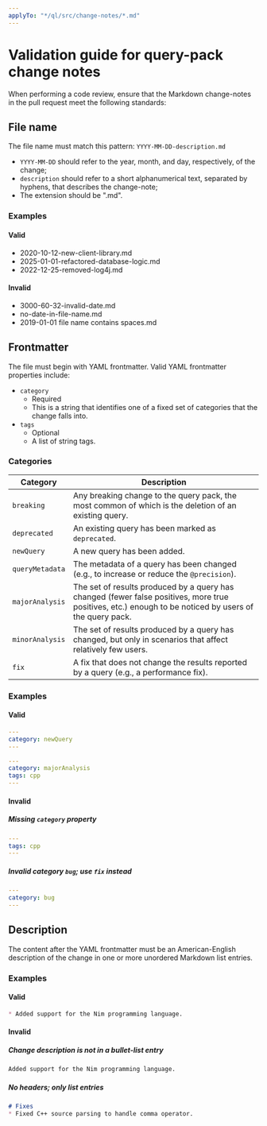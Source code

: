 ```yaml
---
applyTo: "*/ql/src/change-notes/*.md"
---
```


# Validation guide for query-pack change notes

When performing a code review, ensure that the Markdown change-notes in the pull request meet the following standards:

## File name
The file name must match this pattern: `YYYY-MM-DD-description.md`
- `YYYY-MM-DD` should refer to the year, month, and day, respectively, of the change;
- `description` should refer to a short alphanumerical text, separated by hyphens, that describes the change-note;
- The extension should be ".md".

### Examples
#### Valid

- 2020-10-12-new-client-library.md
- 2025-01-01-refactored-database-logic.md
- 2022-12-25-removed-log4j.md

#### Invalid

- 3000-60-32-invalid-date.md
- no-date-in-file-name.md
- 2019-01-01 file name contains spaces.md

## Frontmatter
The file must begin with YAML frontmatter. Valid YAML frontmatter properties include:

- `category`
  - Required
  - This is a string that identifies one of a fixed set of categories that the change falls into.
- `tags`
  - Optional
  - A list of string tags.

### Categories
| Category         | Description |
|------------------|-------------|
| `breaking`       | Any breaking change to the query pack, the most common of which is the deletion of an existing query. |
| `deprecated`     | An existing query has been marked as `deprecated`. |
| `newQuery`       | A new query has been added. |
| `queryMetadata`  | The metadata of a query has been changed (e.g., to increase or reduce the `@precision`). |
| `majorAnalysis`  | The set of results produced by a query has changed (fewer false positives, more true positives, etc.) enough to be noticed by users of the query pack. |
| `minorAnalysis`  | The set of results produced by a query has changed, but only in scenarios that affect relatively few users. |
| `fix`            | A fix that does not change the results reported by a query (e.g., a performance fix). |

### Examples
#### Valid

```yaml
---
category: newQuery
---
```

```yaml
---
category: majorAnalysis
tags: cpp
---
```

#### Invalid

##### Missing `category` property

```yaml
---
tags: cpp
---
```

##### Invalid category `bug`; use `fix` instead

```yaml
---
category: bug
---
```

## Description
The content after the YAML frontmatter must be an American-English description of the change in one or more unordered Markdown list entries.

### Examples

#### Valid

```markdown
* Added support for the Nim programming language.
```

#### Invalid

##### Change description is not in a bullet-list entry
```markdown
Added support for the Nim programming language.
```

##### No headers; only list entries
```markdown
# Fixes
* Fixed C++ source parsing to handle comma operator.
```
